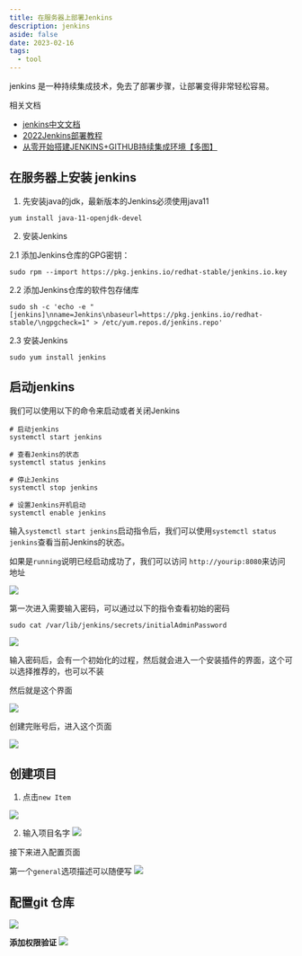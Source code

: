 ```yaml
---
title: 在服务器上部署Jenkins
description: jenkins
aside: false
date: 2023-02-16
tags:
  - tool
---
```



jenkins 是一种持续集成技术，免去了部署步骤，让部署变得非常轻松容易。


相关文档

- [jenkins中文文档](https://www.jenkins.io/zh/doc/)
- [2022Jenkins部署教程](https://juejin.cn/post/7048582881576222734)
- [从零开始搭建JENKINS+GITHUB持续集成环境【多图】](https://juejin.cn/post/6844903992833605640#heading-8)

## 在服务器上安装 jenkins

1. 先安装java的jdk，最新版本的Jenkins必须使用java11

```
yum install java-11-openjdk-devel
```

2. 安装Jenkins


2.1 添加Jenkins仓库的GPG密钥：
```
sudo rpm --import https://pkg.jenkins.io/redhat-stable/jenkins.io.key
```

2.2 添加Jenkins仓库的软件包存储库

```
sudo sh -c 'echo -e "[jenkins]\nname=Jenkins\nbaseurl=https://pkg.jenkins.io/redhat-stable/\ngpgcheck=1" > /etc/yum.repos.d/jenkins.repo'
```

2.3 安装Jenkins
```
sudo yum install jenkins
```


## 启动jenkins

我们可以使用以下的命令来启动或者关闭Jenkins

```shell
# 启动jenkins
systemctl start jenkins

# 查看Jenkins的状态
systemctl status jenkins

# 停止Jenkins
systemctl stop jenkins

# 设置Jenkins开机启动
systemctl enable jenkins
```

输入`systemctl start jenkins`启动指令后，我们可以使用`systemctl status jenkins`查看当前Jenkins的状态。

如果是`running`说明已经启动成功了，我们可以访问 `http://yourip:8080`来访问地址

![](https://s2.loli.net/2023/02/16/EWwRqlg5YtxznAc.png)


第一次进入需要输入密码，可以通过以下的指令查看初始的密码
```
sudo cat /var/lib/jenkins/secrets/initialAdminPassword
```
![](https://s2.loli.net/2023/02/17/5luYzGvAdkiZULW.png)


输入密码后，会有一个初始化的过程，然后就会进入一个安装插件的界面，这个可以选择推荐的，也可以不装

然后就是这个界面

![](https://s2.loli.net/2023/02/17/jiaeAZRF3MHCVvW.png)

创建完账号后，进入这个页面

![](https://s2.loli.net/2023/02/17/JP32GC8tuTEmoah.png)

## 创建项目

1. 点击`new Item`

![](https://s2.loli.net/2023/02/17/H4qXjuyTs7IW8CK.png)

2. 输入项目名字
![](https://s2.loli.net/2023/02/17/XrxLfvPtdbklz5a.png)

接下来进入配置页面


第一个`general`选项描述可以随便写
![](https://s2.loli.net/2023/02/17/uwXFG6egcBQs42E.png)

## 配置git 仓库

![](https://s2.loli.net/2023/02/17/k2B4HLbglmpn9YT.png)

**添加权限验证**
![](https://s2.loli.net/2023/02/17/QmPXSpW8jrMil6n.png)

